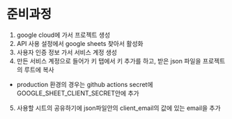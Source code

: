 # 준비과정
1. google cloud에 가서 프로젝트 생성
2. API 사용 설정에서 google sheets 찾아서 활성화
3. 사용자 인증 정보 가서 서비스 계정 생성
4. 만든 서비스 계정으로 들어가 키 탭에서 키 추가를 하고, 받은 json 파일을 프로젝트의 루트에 복사
  - production 환경의 경우는 github actions secret에 GOOGLE_SHEET_CLIENT_SECRET안에 추가
5. 사용할 시트의 공유하기에 json파일안의 client_email의 값에 있는 email을 추가